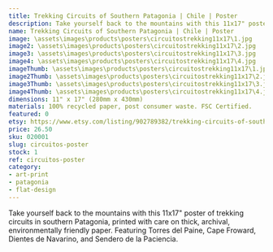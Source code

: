 ```yaml
---
title: Trekking Circuits of Southern Patagonia | Chile | Poster
description: Take yourself back to the mountains with this 11x17" poster of trekking circuits in southern Patagonia, printed with care on thick, archival, environmentally friendly paper.
name: Trekking Circuits of Southern Patagonia | Chile | Poster
image: \assets\images\products\posters\circuitostrekking11x17\1.jpg
image2: \assets\images\products\posters\circuitostrekking11x17\2.jpg
image3: \assets\images\products\posters\circuitostrekking11x17\3.jpg
image4: \assets\images\products\posters\circuitostrekking11x17\4.jpg
imageThumb: \assets\images\products\posters\circuitostrekking11x17\1.jpg
image2Thumb: \assets\images\products\posters\circuitostrekking11x17\2.jpg
image3Thumb: \assets\images\products\posters\circuitostrekking11x17\3.jpg
image4Thumb: \assets\images\products\posters\circuitostrekking11x17\4.jpg
dimensions: 11" x 17" (280mm x 430mm)
materials: 100% recycled paper, post consumer waste. FSC Certified.
featured: 0
etsy: https://www.etsy.com/listing/902789382/trekking-circuits-of-southern-patagonia
price: 26.50
sku: 020001
slug: circuitos-poster
stock: 1
ref: circuitos-poster
category:
- art-print
- patagonia
- flat-design
---
```

Take yourself back to the mountains with this 11x17" poster of trekking circuits in southern Patagonia, printed with care on thick, archival, environmentally friendly paper. Featuring Torres del Paine, Cape Froward, Dientes de Navarino, and Sendero de la Paciencia.
